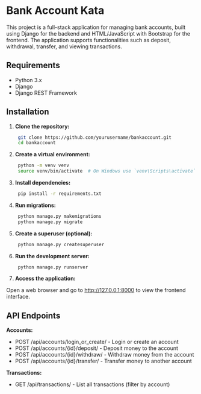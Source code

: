 # Bank Account Kata

This project is a full-stack application for managing bank accounts, built using Django for the backend and HTML/JavaScript with Bootstrap for the frontend. The application supports functionalities such as deposit, withdrawal, transfer, and viewing transactions.

## Requirements

- Python 3.x
- Django
- Django REST Framework

## Installation

1. **Clone the repository:**

   ```sh
    git clone https://github.com/yourusername/bankaccount.git
    cd bankaccount
    ```

2. **Create a virtual environment:**

   ```sh
    python -m venv venv
    source venv/bin/activate  # On Windows use `venv\Scripts\activate`
    ```

3. **Install dependencies:**

   ```sh
    pip install -r requirements.txt
    ```

4. **Run migrations:**

   ```sh
    python manage.py makemigrations
    python manage.py migrate
    ```

5. **Create a superuser (optional):**

   ```sh
    python manage.py createsuperuser
    ```

6. **Run the development server:**

   ```sh
    python manage.py runserver
    ```

7. **Access the application:**

Open a web browser and go to http://127.0.0.1:8000 to view the frontend interface.


## API Endpoints
**Accounts:**

- POST /api/accounts/login_or_create/ - Login or create an account
- POST /api/accounts/{id}/deposit/ - Deposit money to the account
- POST /api/accounts/{id}/withdraw/ - Withdraw money from the account
- POST /api/accounts/{id}/transfer/ - Transfer money to another account

**Transactions:**

- GET /api/transactions/ - List all transactions (filter by account)